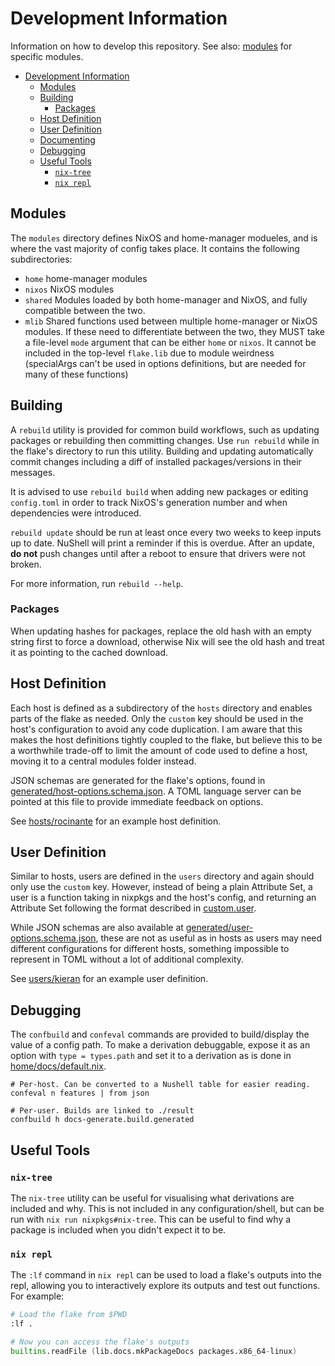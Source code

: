 # Development Information

Information on how to develop this repository. See also:
[modules](../modules/readme.md) for specific modules.

- [Development Information](#development-information)
  - [Modules](#modules)
  - [Building](#building)
    - [Packages](#packages)
  - [Host Definition](#host-definition)
  - [User Definition](#user-definition)
  - [Documenting](#documenting)
  - [Debugging](#debugging)
  - [Useful Tools](#useful-tools)
    - [`nix-tree`](#nix-tree)
    - [`nix repl`](#nix-repl)

## Modules

The `modules` directory defines NixOS and home-manager modueles, and is where
the vast majority of config takes place. It contains the following
subdirectories:

- `home` home-manager modules
- `nixos` NixOS modules
- `shared` Modules loaded by both home-manager and NixOS, and fully compatible
  between the two.
- `mlib` Shared functions used between multiple home-manager or NixOS modules.
  If these need to differentiate between the two, they MUST take a file-level
  `mode` argument that can be either `home` or `nixos`. It cannot be included in
  the top-level `flake.lib` due to module weirdness (specialArgs can't be used
  in options definitions, but are needed for many of these functions)

<!-- TODO: Document this -->
<!--## Flake Library-->

<!-- TODO: Consider removing/moving elsewhere-->

## Building

A `rebuild` utility is provided for common build workflows, such as updating
packages or rebuilding then committing changes. Use `run rebuild` while in the
flake's directory to run this utility. Building and updating automatically
commit changes including a diff of installed packages/versions in their
messages.

It is advised to use `rebuild build` when adding new packages or editing
`config.toml` in order to track NixOS's generation number and when dependencies
were introduced.

`rebuild update` should be run at least once every two weeks to keep inputs up
to date. NuShell will print a reminder if this is overdue. After an update, **do
not** push changes until after a reboot to ensure that drivers were not broken.

For more information, run `rebuild --help`.

### Packages

When updating hashes for packages, replace the old hash with an empty string
first to force a download, otherwise Nix will see the old hash and treat it as
pointing to the cached download.

<!-- TODO: Can this be automated? Not sure if this statement is even accurate -->

## Host Definition

Each host is defined as a subdirectory of the `hosts` directory and enables
parts of the flake as needed. Only the `custom` key should be used in the host's
configuration to avoid any code duplication. I am aware that this makes the host
definitions tightly coupled to the flake, but believe this to be a worthwhile
trade-off to limit the amount of code used to define a host, moving it to a
central modules folder instead.

JSON schemas are generated for the flake's options, found in
[generated/host-options.schema.json](../generated/host-options.schema.json). A
TOML language server can be pointed at this file to provide immediate feedback
on options.

See [hosts/rocinante](../../hosts/rocinante/) for an example host definition.

## User Definition

Similar to hosts, users are defined in the `users` directory and again should
only use the `custom` key. However, instead of being a plain Attribute Set, a
user is a function taking in nixpkgs and the host's config, and returning an
Attribute Set following the format described in
[custom.user](../generated/host-options.md#customuser).

While JSON schemas are also available at
[generated/user-options.schema.json](../generated/user-options.schema.json),
these are not as useful as in hosts as users may need different configurations
for different hosts, something impossible to represent in TOML without a lot of
additional complexity.

See [users/kieran](../../users/kieran/default.nix) for an example user
definition.

## Debugging

The `confbuild` and `confeval` commands are provided to build/display the value
of a config path. To make a derivation debuggable, expose it as an option with
`type = types.path` and set it to a derivation as is done in
[home/docs/default.nix](../../modules/home/docs/default.nix).

```nu
# Per-host. Can be converted to a Nushell table for easier reading.
confeval n features | from json

# Per-user. Builds are linked to ./result
confbuild h docs-generate.build.generated
```

## Useful Tools

### `nix-tree`

The `nix-tree` utility can be useful for visualising what derivations are
included and why. This is not included in any configuration/shell, but can be
run with `nix run nixpkgs#nix-tree`. This can be useful to find why a package is
included when you didn't expect it to be.

### `nix repl`

The `:lf` command in `nix repl` can be used to load a flake's outputs into the
repl, allowing you to interactively explore its outputs and test out functions.
For example:

```nix
# Load the flake from $PWD
:lf .

# Now you can access the flake's outputs
builtins.readFile (lib.docs.mkPackageDocs packages.x86_64-linux)
```
